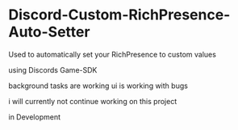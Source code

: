 # Discord-Custom-RichPresence-Auto-Setter
Used to automatically set your RichPresence to custom values

using Discords Game-SDK 

background tasks are working
ui is working with bugs

i will currently not continue working on this project

in Development
